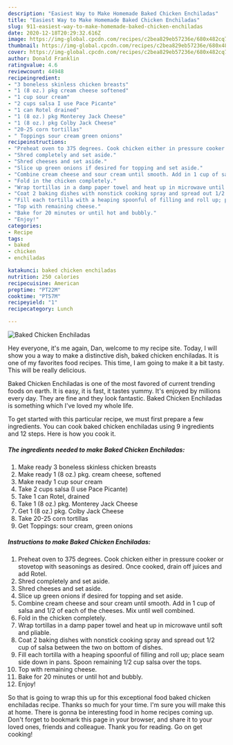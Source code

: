 ```yaml
---
description: "Easiest Way to Make Homemade Baked Chicken Enchiladas"
title: "Easiest Way to Make Homemade Baked Chicken Enchiladas"
slug: 911-easiest-way-to-make-homemade-baked-chicken-enchiladas
date: 2020-12-18T20:29:32.616Z
image: https://img-global.cpcdn.com/recipes/c2bea829eb57236e/680x482cq70/baked-chicken-enchiladas-recipe-main-photo.jpg
thumbnail: https://img-global.cpcdn.com/recipes/c2bea829eb57236e/680x482cq70/baked-chicken-enchiladas-recipe-main-photo.jpg
cover: https://img-global.cpcdn.com/recipes/c2bea829eb57236e/680x482cq70/baked-chicken-enchiladas-recipe-main-photo.jpg
author: Donald Franklin
ratingvalue: 4.6
reviewcount: 44948
recipeingredient:
- "3 boneless skinless chicken breasts"
- "1 (8 oz.) pkg cream cheese softened"
- "1 cup sour cream"
- "2 cups salsa I use Pace Picante"
- "1 can Rotel drained"
- "1 (8 oz.) pkg Monterey Jack Cheese"
- "1 (8 oz.) pkg Colby Jack Cheese"
- "20-25 corn tortillas"
- " Toppings sour cream green onions"
recipeinstructions:
- "Preheat oven to 375 degrees. Cook chicken either in pressure cooker or stovetop with seasonings as desired. Once cooked, drain off juices and add Rotel."
- "Shred completely and set aside."
- "Shred cheeses and set aside."
- "Slice up green onions if desired for topping and set aside."
- "Combine cream cheese and sour cream until smooth. Add in 1 cup of salsa and 1/2 of each of the cheeses. Mix until well combined."
- "Fold in the chicken completely."
- "Wrap tortillas in a damp paper towel and heat up in microwave until soft and pliable."
- "Coat 2 baking dishes with nonstick cooking spray and spread out 1/2 cup of salsa between the two on bottom of dishes."
- "Fill each tortilla with a heaping spoonful of filling and roll up; place seam side down in pans. Spoon remaining 1/2 cup salsa over the tops."
- "Top with remaining cheese."
- "Bake for 20 minutes or until hot and bubbly."
- "Enjoy!"
categories:
- Recipe
tags:
- baked
- chicken
- enchiladas

katakunci: baked chicken enchiladas 
nutrition: 250 calories
recipecuisine: American
preptime: "PT22M"
cooktime: "PT57M"
recipeyield: "1"
recipecategory: Lunch

---
```



![Baked Chicken Enchiladas](https://img-global.cpcdn.com/recipes/c2bea829eb57236e/680x482cq70/baked-chicken-enchiladas-recipe-main-photo.jpg)

Hey everyone, it's me again, Dan, welcome to my recipe site. Today, I will show you a way to make a distinctive dish, baked chicken enchiladas. It is one of my favorites food recipes. This time, I am going to make it a bit tasty. This will be really delicious.

Baked Chicken Enchiladas is one of the most favored of current trending foods on earth. It is easy, it is fast, it tastes yummy. It's enjoyed by millions every day. They are fine and they look fantastic. Baked Chicken Enchiladas is something which I've loved my whole life.




To get started with this particular recipe, we must first prepare a few ingredients. You can cook baked chicken enchiladas using 9 ingredients and 12 steps. Here is how you cook it.

<!--inarticleads1-->

##### The ingredients needed to make Baked Chicken Enchiladas:

1. Make ready 3 boneless skinless chicken breasts
1. Make ready 1 (8 oz.) pkg. cream cheese, softened
1. Make ready 1 cup sour cream
1. Take 2 cups salsa (I use Pace Picante)
1. Take 1 can Rotel, drained
1. Take 1 (8 oz.) pkg. Monterey Jack Cheese
1. Get 1 (8 oz.) pkg. Colby Jack Cheese
1. Take 20-25 corn tortillas
1. Get  Toppings: sour cream, green onions




<!--inarticleads2-->

##### Instructions to make Baked Chicken Enchiladas:

1. Preheat oven to 375 degrees. Cook chicken either in pressure cooker or stovetop with seasonings as desired. Once cooked, drain off juices and add Rotel.
1. Shred completely and set aside.
1. Shred cheeses and set aside.
1. Slice up green onions if desired for topping and set aside.
1. Combine cream cheese and sour cream until smooth. Add in 1 cup of salsa and 1/2 of each of the cheeses. Mix until well combined.
1. Fold in the chicken completely.
1. Wrap tortillas in a damp paper towel and heat up in microwave until soft and pliable.
1. Coat 2 baking dishes with nonstick cooking spray and spread out 1/2 cup of salsa between the two on bottom of dishes.
1. Fill each tortilla with a heaping spoonful of filling and roll up; place seam side down in pans. Spoon remaining 1/2 cup salsa over the tops.
1. Top with remaining cheese.
1. Bake for 20 minutes or until hot and bubbly.
1. Enjoy!




So that is going to wrap this up for this exceptional food baked chicken enchiladas recipe. Thanks so much for your time. I'm sure you will make this at home. There is gonna be interesting food in home recipes coming up. Don't forget to bookmark this page in your browser, and share it to your loved ones, friends and colleague. Thank you for reading. Go on get cooking!
